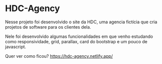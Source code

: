 # HDC-Agency

Nesse projeto foi desenvolvido o site da HDC, uma agencia fictícia que cria projetos de software para os clientes dela.

Nele foi desenvolvido algumas funcionalidades em que venho estudando como responsividade, grid, parallax, card do bootstrap e um pouco de javascript.

Quer ver como ficou? 
https://hdc-agency.netlify.app/

